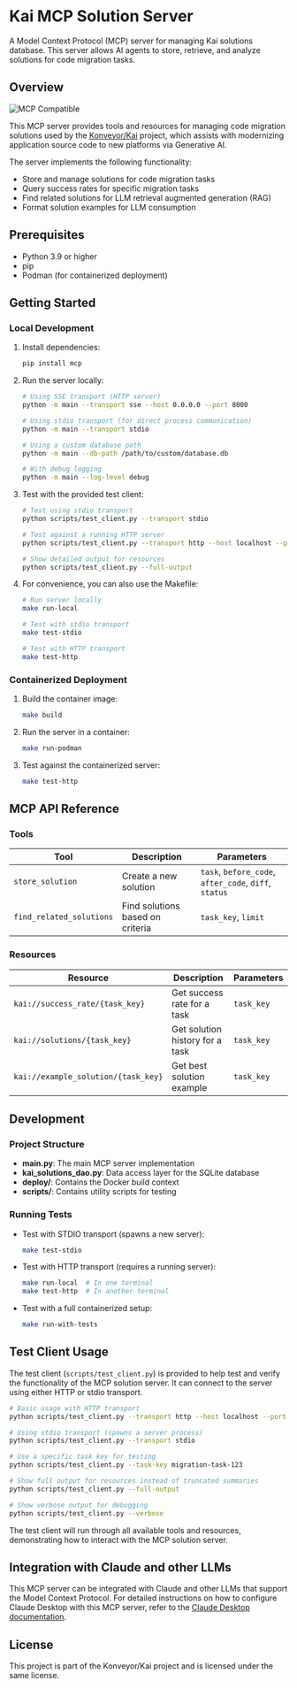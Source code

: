 # Kai MCP Solution Server

A Model Context Protocol (MCP) server for managing Kai solutions database. This server allows AI agents to store, retrieve, and analyze solutions for code migration tasks.

## Overview

<img src="https://img.shields.io/badge/MCP-Compatible-blue" alt="MCP Compatible">

This MCP server provides tools and resources for managing code migration solutions used by the [Konveyor/Kai](https://github.com/konveyor/kai) project, which assists with modernizing application source code to new platforms via Generative AI.

The server implements the following functionality:

- Store and manage solutions for code migration tasks
- Query success rates for specific migration tasks
- Find related solutions for LLM retrieval augmented generation (RAG)
- Format solution examples for LLM consumption

## Prerequisites

- Python 3.9 or higher
- pip
- Podman (for containerized deployment)

## Getting Started

### Local Development

1. Install dependencies:

   ```bash
   pip install mcp
   ```

2. Run the server locally:

   ```bash
   # Using SSE transport (HTTP server)
   python -m main --transport sse --host 0.0.0.0 --port 8000

   # Using stdio transport (for direct process communication)
   python -m main --transport stdio

   # Using a custom database path
   python -m main --db-path /path/to/custom/database.db

   # With debug logging
   python -m main --log-level debug
   ```

3. Test with the provided test client:

   ```bash
   # Test using stdio transport
   python scripts/test_client.py --transport stdio

   # Test against a running HTTP server
   python scripts/test_client.py --transport http --host localhost --port 8000

   # Show detailed output for resources
   python scripts/test_client.py --full-output
   ```

4. For convenience, you can also use the Makefile:

   ```bash
   # Run server locally
   make run-local

   # Test with stdio transport
   make test-stdio

   # Test with HTTP transport
   make test-http
   ```

### Containerized Deployment

1. Build the container image:

   ```bash
   make build
   ```

2. Run the server in a container:

   ```bash
   make run-podman
   ```

3. Test against the containerized server:
   ```bash
   make test-http
   ```

## MCP API Reference

### Tools

| Tool                     | Description                      | Parameters                                            |
| ------------------------ | -------------------------------- | ----------------------------------------------------- |
| `store_solution`         | Create a new solution            | `task`, `before_code`, `after_code`, `diff`, `status` |
| `find_related_solutions` | Find solutions based on criteria | `task_key`, `limit`                                   |

### Resources

| Resource                            | Description                     | Parameters |
| ----------------------------------- | ------------------------------- | ---------- |
| `kai://success_rate/{task_key}`     | Get success rate for a task     | `task_key` |
| `kai://solutions/{task_key}`        | Get solution history for a task | `task_key` |
| `kai://example_solution/{task_key}` | Get best solution example       | `task_key` |

## Development

### Project Structure

- **main.py**: The main MCP server implementation
- **kai_solutions_dao.py**: Data access layer for the SQLite database
- **deploy/**: Contains the Docker build context
- **scripts/**: Contains utility scripts for testing

### Running Tests

- Test with STDIO transport (spawns a new server):

  ```bash
  make test-stdio
  ```

- Test with HTTP transport (requires a running server):

  ```bash
  make run-local  # In one terminal
  make test-http  # In another terminal
  ```

- Test with a full containerized setup:
  ```bash
  make run-with-tests
  ```

## Test Client Usage

The test client (`scripts/test_client.py`) is provided to help test and verify the functionality of the MCP solution server. It can connect to the server using either HTTP or stdio transport.

```bash
# Basic usage with HTTP transport
python scripts/test_client.py --transport http --host localhost --port 8000

# Using stdio transport (spawns a server process)
python scripts/test_client.py --transport stdio

# Use a specific task key for testing
python scripts/test_client.py --task-key migration-task-123

# Show full output for resources instead of truncated summaries
python scripts/test_client.py --full-output

# Show verbose output for debugging
python scripts/test_client.py --verbose
```

The test client will run through all available tools and resources, demonstrating how to interact with the MCP solution server.

## Integration with Claude and other LLMs

This MCP server can be integrated with Claude and other LLMs that support the Model Context Protocol. For detailed instructions on how to configure Claude Desktop with this MCP server, refer to the [Claude Desktop documentation](https://docs.anthropic.com/en/docs/agents-and-tools/claude-code/overview).

## License

This project is part of the Konveyor/Kai project and is licensed under the same license.
